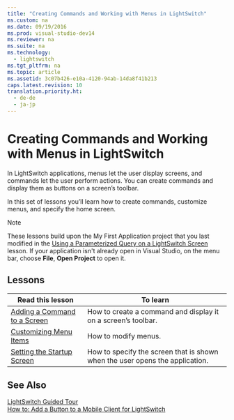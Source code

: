 ```yaml
---
title: "Creating Commands and Working with Menus in LightSwitch"
ms.custom: na
ms.date: 09/19/2016
ms.prod: visual-studio-dev14
ms.reviewer: na
ms.suite: na
ms.technology: 
  - lightswitch
ms.tgt_pltfrm: na
ms.topic: article
ms.assetid: 3c07b426-e10a-4120-94ab-14da8f41b213
caps.latest.revision: 10
translation.priority.ht: 
  - de-de
  - ja-jp
---
```

# Creating Commands and Working with Menus in LightSwitch
In LightSwitch applications, menus let the user display screens, and commands let the user perform actions. You can create commands and display them as buttons on a screen’s toolbar.  
  
 In this set of lessons you’ll learn how to create commands, customize menus, and specify the home screen.  
  
> [!NOTE]
>  These lessons build upon the My First Application project that you last modified in the [Using a Parameterized Query on a LightSwitch Screen](../vs140/Using-a-Parameterized-Query-on-a-LightSwitch-Screen.md) lesson. If your application isn't already open in Visual Studio, on the menu bar, choose **File**, **Open Project** to open it.  
  
## Lessons  
  
|Read this lesson|To learn|  
|----------------------|--------------|  
|[Adding a Command to a Screen](../vs140/Adding-Commands-to-LightSwitch-Screens.md)|How to create a command and display it on a screen’s toolbar.|  
|[Customizing Menu Items](../vs140/Working-with-Menus-in-a-LightSwitch-Application.md)|How to modify menus.|  
|[Setting the Startup Screen](../vs140/Setting-the-Startup-Screen-for-a-LightSwitch-Application.md)|How to specify the screen that is shown when the user opens the application.|  
  
## See Also  
 [LightSwitch Guided Tour](../vs140/LightSwitch-Guided-Tour.md)   
 [How to: Add a Button to a Mobile Client for LightSwitch](../vs140/How-to--Add-a-Button-to-a-Mobile-Client-for-LightSwitch.md)